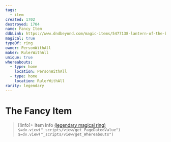 ```yaml
---
tags:
  - item
created: 1702
destroyed: 1704
name: Fancy Item
ddbLink: https://www.dndbeyond.com/magic-items/5477138-lantern-of-the-bright-hearth
magical: true
typeOf: ring
owner: PersonWithAll
maker: RulerWithAll
unique: true
whereabouts:
  - type: home
    location: PersonWithAll
  - type: home
    location: RulerWithAll
rarity: legendary
---
```

# The Fancy Item
>[!info]+ Item Info
> [(legendary magical ring)](https://www.dndbeyond.com/magic-items/5477138-lantern-of-the-bright-hearth)
>`$=dv.view("_scripts/view/get_PageDatedValue")`
> `$=dv.view("_scripts/view/get_Whereabouts")`


